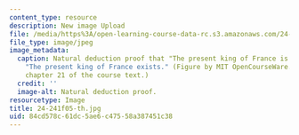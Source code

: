 ```yaml
---
content_type: resource
description: New image Upload
file: /media/https%3A/open-learning-course-data-rc.s3.amazonaws.com/24-241-logic-i-fall-2005/84cd578c61dc5ae6c47558a387451c38_24-241f05-th.jpg
file_type: image/jpeg
image_metadata:
  caption: Natural deduction proof that "The present king of France is bald" entails
    "The present king of France exists." (Figure by MIT OpenCourseWare. Taken from
    chapter 21 of the course text.)
  credit: ''
  image-alt: Natural deduction proof.
resourcetype: Image
title: 24-241f05-th.jpg
uid: 84cd578c-61dc-5ae6-c475-58a387451c38
---
```

